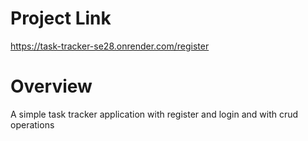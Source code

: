 # Project Link
https://task-tracker-se28.onrender.com/register

# Overview
  A simple task tracker application with register and login and with crud operations
